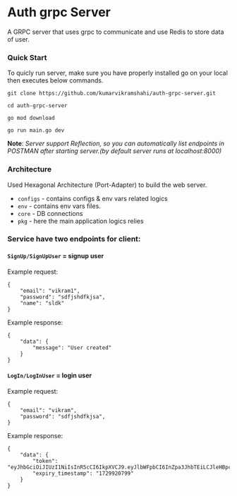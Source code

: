 # Auth grpc Server
A GRPC server that uses grpc to communicate and use Redis to store data of user.

### Quick Start
To quicly run server, make sure you have properly installed go on your local then executes below commands.

```
git clone https://github.com/kumarvikramshahi/auth-grpc-server.git
```

```
cd auth-grpc-server
```
```
go mod download
```
```
go run main.go dev
```
**Note**: *Server support Reflection, so you can automatically list endpoints in POSTMAN after starting server.(by default server runs at localhost:8000)*

### Architecture
Used Hexagonal Architecture (Port-Adapter) to build the web server.

* `configs` - contains configs & env vars related logics
* `env` - contains env vars files.
* `core` - DB connections
* `pkg` - here the main application logics relies 

### Service have two endpoints for client:

####  `SignUp/SignUpUser` = signup user
Example request:
```
{
    "email": "vikram1",
    "password": "sdfjshdfkjsa",
    "name": "sldk"
}
```
Example response:
```
{
    "data": {
        "message": "User created"
    }
}
```

#### `LogIn/LogInUser` = login user
Example request:
```
{
    "email": "vikram",
    "password": "sdfjshdfkjsa",
}
```
Example response:
```
{
    "data": {
        "token": "eyJhbGciOiJIUzI1NiIsInR5cCI6IkpXVCJ9.eyJlbWFpbCI6InZpa3JhbTEiLCJleHBpcnkiOjE3Mjk5MjA3OTl9.ULei1kVLSekoklKe279ZjZOdFqoqFW5SULBlO0pX8KI",
        "expiry_timestamp": "1729920799"
    }
}
```

